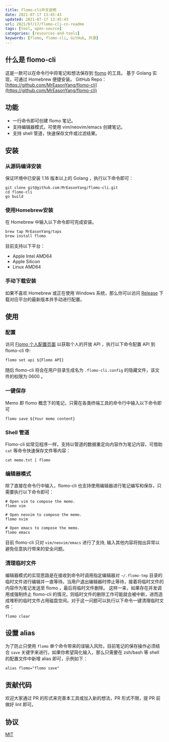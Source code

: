 ```yaml
---
title: flomo-cli中文说明
date: 2021-07-17 13:45:43
updated: 2021-07-17 13:45:43
url: 2021/07/17/flomo-cli-cn-readme
tags: [tool, open-source]
categories: [resources-and-tools]
keywords: [flomo, flomo-cli, GitHub, 开源]
---
```

## 什么是 flomo-cli
这是一款可以在命令行中将笔记和想法保存到 [flomo](https://flomoapp.com/) 的工具。
基于 Golang 实现，可通过 Homebrew 便捷安装。
GitHub Repo：[https://github.com/MrEasonYang/flomo-cli](https://github.com/MrEasonYang/flomo-cli)

## 功能
- 一行命令即可创建 flomo 笔记。
- 支持编辑器模式，可使用 vim/neovim/emacs 创建笔记。
- 支持 shell 管道，快速保存文件或过滤结果。<!--more-->

## 安装
### 从源码编译安装
保证环境中已安装 1.16 版本以上的 Golang ，执行以下命令即可：
```shell
git clone git@github.com:MrEasonYang/flomo-cli.git
cd flomo-cli
go build
```
### 使用Homebrew安装
在 Homebrew 中输入以下命令即可完成安装。
```shell
brew tap MrEasonYang/taps
brew install flomo
```
目前支持以下平台：
- Apple Intel AMD64
- Apple Silicon
- Linux AMD64
### 手动下载安装
如果不喜欢 Homebrew 或正在使用 Windows 系统，那么你可以访问 [Release](https://github.com/MrEasonYang/flomo-cli/releases) 下载对应平台的最新版本并手动进行配置。

## 使用
### 配置
访问 [Flomo 个人配置页面](https://flomoapp.com/mine?source=incoming_webhook) 以获取个人的开放 API ，执行以下命令配置 API 到 flomo-cli 中:
```shell
flomo set api ${Flomo API}
```
随后 flomo-cli 将会在用户目录生成名为 `.flomo-cli.config` 的隐藏文件，该文件的权限为 0600 。
### 一键保存
Memo 即 flomo 概念下的笔记，只需在各类终端工具的命令行中输入以下命令即可
```shell
flomo save ${Your memo content}
```
### Shell 管道
Flomo-cli 如常见程序一样，支持以管道的数据重定向内容作为笔记内容，可借助 `cat` 等命令快速保存文件等内容：
```shell
cat memo.txt | flomo
```
### 编辑器模式
除了直接在命令行中输入，flomo-cli 也支持使用编辑器进行笔记编写和保存，只需要执行以下命令即可：
```shell
# Open vim to compose the memo.
flomo vim 

# Open neovim to compose the memo.
flomo nvim 

# Open emacs to compose the memo.
flomo emacs
```
目前 flomo-cli 只对 `vim/neovim/emacs` 进行了支持, 输入其他内容将抛出异常以避免任意执行带来的安全问题。
### 清理临时文件
编辑器模式的实现思路是在接收到命令时调用指定编辑器对 `~/.flomo-tmp` 目录的临时文件进行编辑并一直等待。当用户退出编辑器时停止等待，接着将临时文件的内容作为笔记发送至 flomo ，最后将临时文件删除。
这样一来，如果存在并发调用或强制终止 flomo-cli 的情况，则临时文件的删除工作可能就会被中断，进而造成堆积的临时文件占用磁盘空间。对于这一问题可以执行以下命令一键清理临时文件：
```shell
flomo clear
```

## 设置 alias
为了防止只使用 `flomo` 单个命令带来的误输入风险，目前笔记的保存操作必须结合 `save` 关键字来进行。如果你希望简化输入，那么只需要在 zsh/bash 等 shell 的配置文件中新增 alias 即可，示例如下：
```shell
alias flomo="flomo save" 
```

## 贡献代码
欢迎大家通过 PR 的形式来完善本工具或加入新的想法，PR 形式不限，提 PR 前做好 lint 即可。

## 协议
[MIT](https://github.com/MrEasonYang/flomo-cli/blob/main/LICENSE)